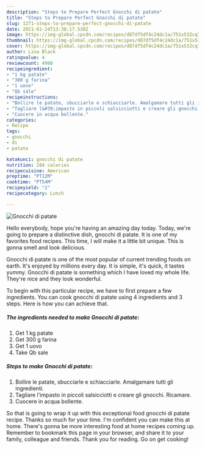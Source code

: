 ```yaml
---
description: "Steps to Prepare Perfect Gnocchi di patate"
title: "Steps to Prepare Perfect Gnocchi di patate"
slug: 1271-steps-to-prepare-perfect-gnocchi-di-patate
date: 2021-01-24T13:38:17.538Z
image: https://img-global.cpcdn.com/recipes/d87df5df4c24dc1a/751x532cq70/gnocchi-di-patate-recipe-main-photo.jpg
thumbnail: https://img-global.cpcdn.com/recipes/d87df5df4c24dc1a/751x532cq70/gnocchi-di-patate-recipe-main-photo.jpg
cover: https://img-global.cpcdn.com/recipes/d87df5df4c24dc1a/751x532cq70/gnocchi-di-patate-recipe-main-photo.jpg
author: Lina Black
ratingvalue: 4
reviewcount: 4988
recipeingredient:
- "1 kg patate"
- "300 g farina"
- "1 uovo"
- "Qb sale"
recipeinstructions:
- "Bollire le patate, sbucciarle e schiacciarle. Amalgamare tutti gli ingredienti."
- "Tagliare l&#39;impasto in piccoli salsicciotti e creare gli gnocchi. Ricamare."
- "Cuocere in acqua bollente."
categories:
- Recipe
tags:
- gnocchi
- di
- patate

katakunci: gnocchi di patate 
nutrition: 284 calories
recipecuisine: American
preptime: "PT12M"
cooktime: "PT54M"
recipeyield: "2"
recipecategory: Lunch

---
```



![Gnocchi di patate](https://img-global.cpcdn.com/recipes/d87df5df4c24dc1a/751x532cq70/gnocchi-di-patate-recipe-main-photo.jpg)

Hello everybody, hope you're having an amazing day today. Today, we're going to prepare a distinctive dish, gnocchi di patate. It is one of my favorites food recipes. This time, I will make it a little bit unique. This is gonna smell and look delicious.

Gnocchi di patate is one of the most popular of current trending foods on earth. It's enjoyed by millions every day. It is simple, it's quick, it tastes yummy. Gnocchi di patate is something which I have loved my whole life. They're nice and they look wonderful.




To begin with this particular recipe, we have to first prepare a few ingredients. You can cook gnocchi di patate using 4 ingredients and 3 steps. Here is how you can achieve that.

<!--inarticleads1-->

##### The ingredients needed to make Gnocchi di patate:

1. Get 1 kg patate
1. Get 300 g farina
1. Get 1 uovo
1. Take Qb sale




<!--inarticleads2-->

##### Steps to make Gnocchi di patate:

1. Bollire le patate, sbucciarle e schiacciarle. Amalgamare tutti gli ingredienti.
1. Tagliare l&#39;impasto in piccoli salsicciotti e creare gli gnocchi. Ricamare.
1. Cuocere in acqua bollente.




So that is going to wrap it up with this exceptional food gnocchi di patate recipe. Thanks so much for your time. I'm confident you can make this at home. There's gonna be more interesting food at home recipes coming up. Remember to bookmark this page in your browser, and share it to your family, colleague and friends. Thank you for reading. Go on get cooking!
